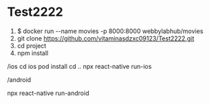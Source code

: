 # Test2222

1. $ docker run --name movies -p 8000:8000 webbylabhub/movies
2. git clone https://github.com/vitaminasdzxc09123/Test2222.git
3. cd project 
4. npm install

/ios
cd ios
pod install
cd ..
npx react-native run-ios

/android 

npx react-native run-android
